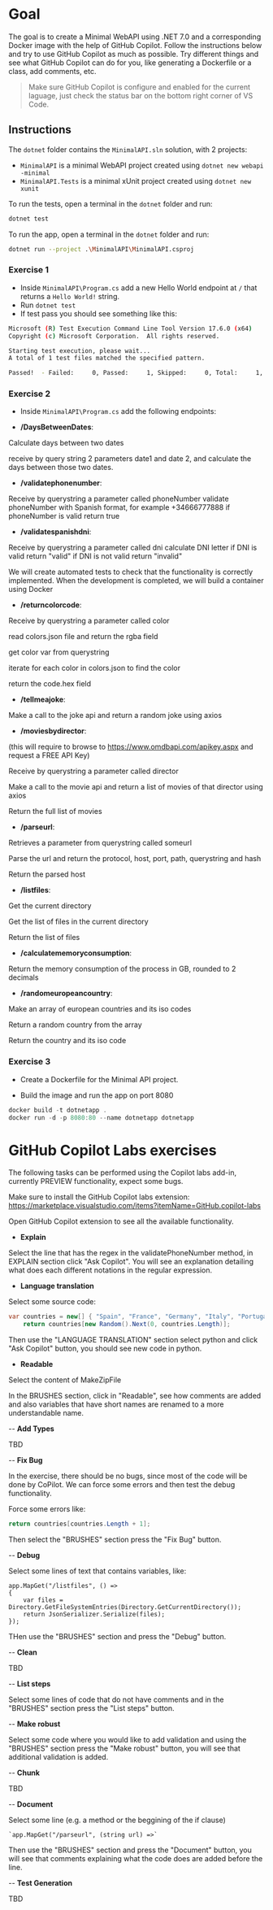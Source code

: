 # Goal

The goal is to create a Minimal WebAPI using .NET 7.0 and a corresponding Docker image with the help of GitHub Copilot.
Follow the instructions below and try to use GitHub Copilot as much as possible.
Try different things and see what GitHub Copilot can do for you, like generating a Dockerfile or a class, add comments, etc.

> Make sure GitHub Copilot is configure and enabled for the current laguage, just check the status bar on the bottom right corner of VS Code.

## Instructions

The `dotnet` folder contains the `MinimalAPI.sln` solution, with 2 projects:

- `MinimalAPI` is a minimal WebAPI project created using `dotnet new webapi -minimal`
- `MinimalAPI.Tests` is a minimal xUnit project created using `dotnet new xunit`

To run the tests, open a terminal in the `dotnet` folder and run:

``` bash
dotnet test
```

To run the app, open a terminal in the `dotnet` folder and run:

``` bash
dotnet run --project .\MinimalAPI\MinimalAPI.csproj
```

### Exercise 1

- Inside `MinimalAPI\Program.cs` add a new Hello World endpoint at `/` that returns a `Hello World!` string.
- Run `dotnet test`
- If test pass you should see something like this:

``` bash
Microsoft (R) Test Execution Command Line Tool Version 17.6.0 (x64)
Copyright (c) Microsoft Corporation.  All rights reserved.

Starting test execution, please wait...
A total of 1 test files matched the specified pattern.

Passed!  - Failed:     0, Passed:     1, Skipped:     0, Total:     1, Duration: < 1 ms - MinimalAPI.Tests.dll
```

### Exercise 2

- Inside `MinimalAPI\Program.cs` add the following endpoints:

- **/DaysBetweenDates**: 

Calculate days between two dates

receive by query string 2 parameters date1 and date 2, and calculate the days between those two dates.

- **/validatephonenumber**: 

Receive by querystring a parameter called phoneNumber 
validate phoneNumber with Spanish format, for example +34666777888
if phoneNumber is valid return true

- **/validatespanishdni**:

Receive by querystring a parameter called dni
calculate DNI letter
if DNI is valid return "valid"
if DNI is not valid return "invalid"

We will create automated tests to check that the functionality is correctly implemented.
When the development is completed, we will build a container using Docker

- **/returncolorcode**:

Receive by querystring a parameter called color

read colors.json file and return the rgba field

get color var from querystring

iterate for each color in colors.json to find the color

return the code.hex field

- **/tellmeajoke**:

Make a call to the joke api and return a random joke using axios
        
- **/moviesbydirector**:

(this will require to browse to https://www.omdbapi.com/apikey.aspx and request a FREE API Key)

Receive by querystring a parameter called director

Make a call to the movie api  and return a list of movies of that director using axios

Return the full list of movies

- **/parseurl**:

Retrieves a parameter from querystring called someurl

Parse the url and return the protocol, host, port, path, querystring and hash

Return the parsed host

- **/listfiles**:

Get the current directory

Get the list of files in the current directory

Return the list of files

- **/calculatememoryconsumption**:

Return the memory consumption of the process in GB, rounded to 2 decimals

- **/randomeuropeancountry**:

Make an array of european countries and its iso codes

Return a random country from the array

Return the country and its iso code

### Exercise 3

- Create a Dockerfile for the Minimal API project.

- Build the image and run the app on port 8080

``` powershell
docker build -t dotnetapp .
docker run -d -p 8080:80 --name dotnetapp dotnetapp
```

# GitHub Copilot Labs exercises

The following tasks can be performed using the Copilot labs add-in, currently PREVIEW functionality, expect some bugs.

Make sure to install the GitHub Copilot labs extension: https://marketplace.visualstudio.com/items?itemName=GitHub.copilot-labs

Open GitHub Copilot extension to see all the available functionality.

- **Explain**

Select the line that has the regex in the validatePhoneNumber method, in EXPLAIN section click "Ask Copilot". You will see an explanation detailing what does each different notations in the regular expression.

- **Language translation**

Select some source code:

``` csharp
var countries = new[] { "Spain", "France", "Germany", "Italy", "Portugal", "Sweden", "Norway", "Denmark", "Finland", "Iceland", "Ireland", "United Kingdom", "Greece", "Austria", "Belgium", "Bulgaria", "Croatia", "Cyprus", "Czech Republic", "Estonia", "Hungary", "Latvia", "Lithuania", "Luxembourg", "Malta", "Netherlands", "Poland", "Romania", "Slovakia", "Slovenia" };
    return countries[new Random().Next(0, countries.Length)];
```

Then use the "LANGUAGE TRANSLATION" section select python and click "Ask Copilot" button, you should see new code in python.

- **Readable**

Select the content of MakeZipFile

In the BRUSHES section, click in "Readable", see how comments are added and also variables that have short names are renamed to a more understandable name.


-- **Add Types**

TBD

-- **Fix Bug**

In the exercise, there should be no bugs, since most of the code will be done by CoPilot. We can force some errors and then test the debug functionality.

Force some errors like:

``` csharp	
return countries[countries.Length + 1];
```

Then select the "BRUSHES" section press the "Fix Bug" button.

-- **Debug**

Select some lines of text that contains variables, like:

``` chsarp
app.MapGet("/listfiles", () =>
{
    var files = Directory.GetFileSystemEntries(Directory.GetCurrentDirectory());
    return JsonSerializer.Serialize(files);
});
```

THen use the "BRUSHES" section and press the "Debug" button.

-- **Clean**

TBD

-- **List steps**

Select some lines of code that do not have comments and in the "BRUSHES" section press the "List steps" button.


-- **Make robust**

Select some code where you would like to add validation and using the "BRUSHES" section press the "Make robust" button, you will see that additional validation is added.

-- **Chunk**

TBD

-- **Document**

Select some line (e.g. a method or the beggining of the if clause)

    `app.MapGet("/parseurl", (string url) =>`

Then use the "BRUSHES" section and press the "Document" button, you will see that comments explaining what the code does are added before the line.

-- **Test Generation**

TBD
